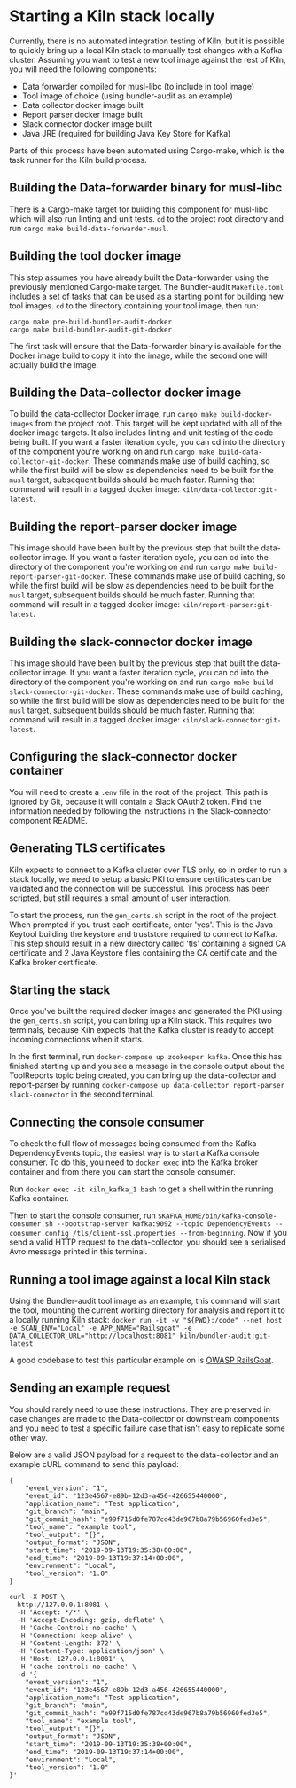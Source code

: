 # Starting a Kiln stack locally
Currently, there is no automated integration testing of Kiln, but it is possible to quickly bring up a local Kiln stack to manually test changes with a Kafka cluster. Assuming you want to test a new tool image against the rest of Kiln, you will need the following components:

* Data forwarder compiled for musl-libc (to include in tool image)
* Tool image of choice (using bundler-audit as an example)
* Data collector docker image built
* Report parser docker image built
* Slack connector docker image built
* Java JRE (required for building Java Key Store for Kafka)

Parts of this process have been automated using Cargo-make, which is the task runner for the Kiln build process.

## Building the Data-forwarder binary for musl-libc
There is a Cargo-make target for building this component for musl-libc which will also run linting and unit tests. `cd` to the project root directory and run `cargo make build-data-forwarder-musl`.

## Building the tool docker image
This step assumes you have already built the Data-forwarder using the previously mentioned Cargo-make target. The Bundler-audit `Makefile.toml` includes a set of tasks that can be used as a starting point for building new tool images. `cd` to the directory containing your tool image, then run:
```
cargo make pre-build-bundler-audit-docker
cargo make build-bundler-audit-git-docker
```

The first task will ensure that the Data-forwarder binary is available for the Docker image build to copy it into the image, while the second one will actually build the image.

## Building the Data-collector docker image
To build the data-collector Docker image, run `cargo make build-docker-images` from the project root. This target will be kept updated with all of the docker image targets. It also includes linting and unit testing of the code being built. If you want a faster iteration cycle, you can cd into the directory of the component you're working on and run `cargo make build-data-collector-git-docker`. These commands make use of build caching, so while the first build will be slow as dependencies need to be built for the `musl` target, subsequent builds should be much faster. Running that command will result in a tagged docker image: `kiln/data-collector:git-latest`.

## Building the report-parser docker image
This image should have been built by the previous step that built the data-collector image. If you want a faster iteration cycle, you can cd into the directory of the component you're working on and run `cargo make build-report-parser-git-docker`. These commands make use of build caching, so while the first build will be slow as dependencies need to be built for the `musl` target, subsequent builds should be much faster. Running that command will result in a tagged docker image: `kiln/report-parser:git-latest`.

## Building the slack-connector docker image
This image should have been built by the previous step that built the data-collector image. If you want a faster iteration cycle, you can cd into the directory of the component you're working on and run `cargo make build-slack-connector-git-docker`. These commands make use of build caching, so while the first build will be slow as dependencies need to be built for the `musl` target, subsequent builds should be much faster. Running that command will result in a tagged docker image: `kiln/slack-connector:git-latest`.

## Configuring the slack-connector docker container
You will need to create a `.env` file in the root of the project. This path is ignored by Git, because it will contain a Slack OAuth2 token. Find the information needed by following the instructions in the Slack-connector component README.

## Generating TLS certificates
Kiln expects to connect to a Kafka cluster over TLS only, so in order to run a stack locally, we need to setup a basic PKI to ensure certificates can be validated and the connection will be successful. This process has been scripted, but still requires a small amount of user interaction.

To start the process, run the `gen_certs.sh` script in the root of the project. When prompted if you trust each certificate, enter 'yes'. This is the Java Keytool building the keystore and truststore required to connect to Kafka. This step should result in a new directory called 'tls' containing a signed CA certificate and 2 Java Keystore files containing the CA certificate and the Kafka broker certificate.

## Starting the stack
Once you've built the required docker images and generated the PKI using the `gen_certs.sh` script, you can bring up a Kiln stack. This requires two terminals, because Kiln expects that the Kafka cluster is ready to accept incoming connections when it starts.

In the first terminal, run `docker-compose up zookeeper kafka`. Once this has finished starting up and you see a message in the console output about the ToolReports topic being created, you can bring up the data-collector and report-parser by running `docker-compose up data-collector report-parser slack-connector` in the second terminal. 

## Connecting the console consumer
To check the full flow of messages being consumed from the Kafka DependencyEvents topic, the easiest way is to start a Kafka console consumer. To do this, you need to `docker exec` into the Kafka broker container and from there you can start the console consumer.

Run `docker exec -it kiln_kafka_1 bash` to get a shell within the running Kafka container.

Then to start the console consumer, run `$KAFKA_HOME/bin/kafka-console-consumer.sh --bootstrap-server kafka:9092 --topic DependencyEvents --consumer.config /tls/client-ssl.properties --from-beginning`. Now if you send a valid HTTP request to the data-collector, you should see a serialised Avro message printed in this terminal.

## Running a tool image against a local Kiln stack
Using the Bundler-audit tool image as an example, this command will start the tool, mounting the current working directory for analysis and report it to a locally running Kiln stack: `docker run -it -v "${PWD}:/code" --net host -e SCAN_ENV="Local" -e APP_NAME="Railsgoat" -e DATA_COLLECTOR_URL="http://localhost:8081" kiln/bundler-audit:git-latest`

A good codebase to test this particular example on is [OWASP RailsGoat](https://github.com/OWASP/railsgoat).

## Sending an example request
You should rarely need to use these instructions. They are preserved in case changes are made to the Data-collector or downstream components and you need to test a specific failure case that isn't easy to replicate some other way.

Below are a valid JSON payload for a request to the data-collector and an example cURL command to send this payload:

```
{
    "event_version": "1",
    "event_id": "123e4567-e89b-12d3-a456-426655440000",
    "application_name": "Test application",
    "git_branch": "main",
    "git_commit_hash": "e99f715d0fe787cd43de967b8a79b56960fed3e5",
    "tool_name": "example tool",
    "tool_output": "{}",
    "output_format": "JSON",
    "start_time": "2019-09-13T19:35:38+00:00",
    "end_time": "2019-09-13T19:37:14+00:00",
    "environment": "Local",
	"tool_version": "1.0"
}
```

```
curl -X POST \
  http://127.0.0.1:8081 \
  -H 'Accept: */*' \
  -H 'Accept-Encoding: gzip, deflate' \
  -H 'Cache-Control: no-cache' \
  -H 'Connection: keep-alive' \
  -H 'Content-Length: 372' \
  -H 'Content-Type: application/json' \
  -H 'Host: 127.0.0.1:8081' \
  -H 'cache-control: no-cache' \
  -d '{
    "event_version": "1",
    "event_id": "123e4567-e89b-12d3-a456-426655440000",
    "application_name": "Test application",
    "git_branch": "main",
    "git_commit_hash": "e99f715d0fe787cd43de967b8a79b56960fed3e5",
    "tool_name": "example tool",
    "tool_output": "{}",
    "output_format": "JSON",
    "start_time": "2019-09-13T19:35:38+00:00",
    "end_time": "2019-09-13T19:37:14+00:00",
    "environment": "Local",
    "tool_version": "1.0"
}'
```
